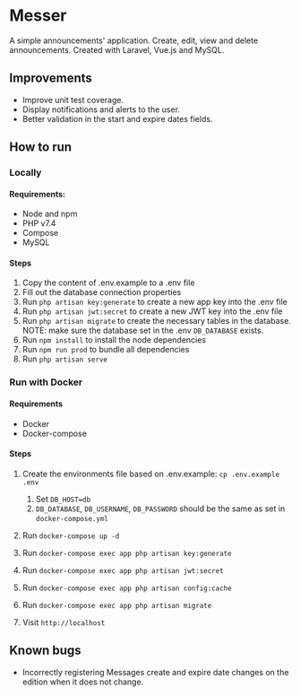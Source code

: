 # Messer

A simple announcements' application. Create, edit, view and delete announcements. Created with Laravel, Vue.js and MySQL.

## Improvements
- Improve unit test coverage.
- Display notifications and alerts to the user.
- Better validation in the start and expire dates fields. 

## How to run

### Locally

#### Requirements:

- Node and npm
- PHP v7.4
- Compose
- MySQL

#### Steps

1. Copy the content of .env.example to a .env file
2. Fill out the database connection properties
3. Run ```php artisan key:generate``` to create a new app key into the .env file
4. Run ```php artisan jwt:secret``` to create a new JWT key into the .env file
5. Run ```php artisan migrate``` to create the necessary tables in the database. NOTE: make sure the database set in the .env ```DB_DATABASE``` exists.
6. Run ```npm install``` to install the node dependencies
7. Run ```npm run prod``` to bundle all dependencies
8. Run ```php artisan serve```

### Run with Docker

#### Requirements 

- Docker
- Docker-compose

#### Steps

1. Create the environments file based on .env.example: ```cp .env.example .env```

   1. Set ```DB_HOST=db```
   2. ```DB_DATABASE```, ```DB_USERNAME```, ```DB_PASSWORD``` should be the same as set in ```docker-compose.yml```
2. Run ```docker-compose up -d```
3. Run ```docker-compose exec app php artisan key:generate```
4. Run ```docker-compose exec app php artisan jwt:secret```
5. Run ```docker-compose exec app php artisan config:cache```
6. Run ```docker-compose exec app php artisan migrate```
7. Visit ```http://localhost```

## Known bugs

- Incorrectly registering Messages create and expire date changes on the edition when it does not change. 

